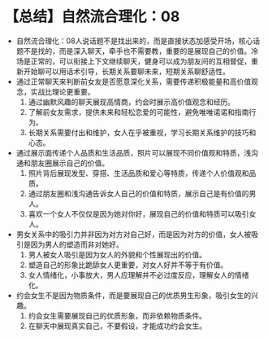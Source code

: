# 【总结】自然流合理化：08

-   自然流合理化：08人说话题不是找出来的，而是直接状态加感受开场，核心话题不是找的，而是深入聊天，牵手也不需要教，重要的是展现自己的价值。冷场是正常的，可以衔接上下文继续聊天，健身可以成为朋友间的互相督促，重新开始聊可以用话术引导，长期关系要聊未来，短期关系聊舒适性。
-   通过正常聊天来判断前女友是否愿意深化关系，需要传递积极能量和高价值观念，实战比理论更重要。
    1.  通过幽默风趣的聊天展现高情商，约会时展示高价值观念和经历。
    2.  了解前女友需求，提供未来和轻松恋爱的可能性，避免唯唯诺诺和指南行为。
    3.  长期关系需要付出和维护，女人在乎被重视，学习长期关系维护的技巧和心态。
-   通过展示面传递个人品质和生活品质，照片可以展现不同价值观和特质，浅沟通和朋友圈展示自己的价值。
    1.  照片背后展现发型、穿搭、生活品质和爱心等特质，传递个人价值观和品质。
    2.  通过朋友圈和浅沟通告诉女人自己的价值和特质，展示自己是有价值的男人。
    3.  喜欢一个女人不仅仅是因为她对你好，展现自己的价值和特质可以吸引女人。
-   男女关系中的吸引力并非因为对方对自己好，而是因为对方的价值，女人被吸引是因为男人的塑造而非对她好。
    1.  男人被女人吸引是因为女人的外貌和个性展现出的价值。
    2.  塑造自己的形象比跪舔女人更重要，对女人好并不等于有价值。
    3.  女人情绪化，小事放大，男人应理解并不必过度反应，理解女人的情绪化。
-   约会女生不是因为物质条件，而是要展现自己的优质男生形象，吸引女生的兴趣。
    1.  约会女生需要展现自己的优质形象，而非依赖物质条件。
    2.  在聊天中展现真实自己，不要假设，才能成功约会女生。